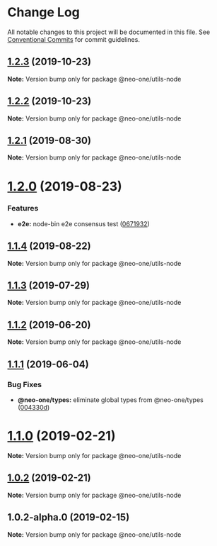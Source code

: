 # Change Log

All notable changes to this project will be documented in this file.
See [Conventional Commits](https://conventionalcommits.org) for commit guidelines.

## [1.2.3](https://github.com/neo-one-suite/neo-one/compare/@neo-one/utils-node@1.2.2...@neo-one/utils-node@1.2.3) (2019-10-23)

**Note:** Version bump only for package @neo-one/utils-node





## [1.2.2](https://github.com/neo-one-suite/neo-one/compare/@neo-one/utils-node@1.2.1...@neo-one/utils-node@1.2.2) (2019-10-23)

**Note:** Version bump only for package @neo-one/utils-node





## [1.2.1](https://github.com/neo-one-suite/neo-one/compare/@neo-one/utils-node@1.2.0...@neo-one/utils-node@1.2.1) (2019-08-30)

**Note:** Version bump only for package @neo-one/utils-node





# [1.2.0](https://github.com/neo-one-suite/neo-one/compare/@neo-one/utils-node@1.1.4...@neo-one/utils-node@1.2.0) (2019-08-23)


### Features

* **e2e:** node-bin e2e consensus test ([0671932](https://github.com/neo-one-suite/neo-one/commit/0671932))





## [1.1.4](https://github.com/neo-one-suite/neo-one/compare/@neo-one/utils-node@1.1.3...@neo-one/utils-node@1.1.4) (2019-08-22)

**Note:** Version bump only for package @neo-one/utils-node





## [1.1.3](https://github.com/neo-one-suite/neo-one/compare/@neo-one/utils-node@1.1.2...@neo-one/utils-node@1.1.3) (2019-07-29)

**Note:** Version bump only for package @neo-one/utils-node





## [1.1.2](https://github.com/neo-one-suite/neo-one/compare/@neo-one/utils-node@1.1.1...@neo-one/utils-node@1.1.2) (2019-06-20)

**Note:** Version bump only for package @neo-one/utils-node





## [1.1.1](https://github.com/neo-one-suite/neo-one/compare/@neo-one/utils-node@1.1.0...@neo-one/utils-node@1.1.1) (2019-06-04)


### Bug Fixes

* **@neo-one/types:** eliminate global types from @neo-one/types ([004330d](https://github.com/neo-one-suite/neo-one/commit/004330d))





# [1.1.0](https://github.com/neo-one-suite/neo-one/compare/@neo-one/utils-node@1.0.2...@neo-one/utils-node@1.1.0) (2019-02-21)

**Note:** Version bump only for package @neo-one/utils-node





## [1.0.2](https://github.com/neo-one-suite/neo-one/compare/@neo-one/utils-node@1.0.2-alpha.0...@neo-one/utils-node@1.0.2) (2019-02-21)

**Note:** Version bump only for package @neo-one/utils-node





## 1.0.2-alpha.0 (2019-02-15)

**Note:** Version bump only for package @neo-one/utils-node
